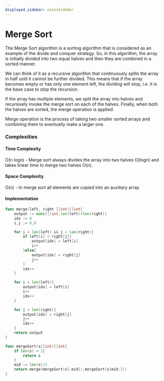 ```yaml
---
displayed_sidebar: notesSideBar
---
```


# Merge Sort
The Merge Sort algorithm is a sorting algorithm that is considered as an example of the divide and conquer strategy. So, in this algorithm, the array is initially divided into two equal halves and then they are combined in a sorted manner. 

We can think of it as a recursive algorithm that continuously splits the array in half until it cannot be further divided. This means that if the array becomes empty or has only one element left, the dividing will stop, i.e. it is the base case to stop the recursion. 

If the array has multiple elements, we split the array into halves and recursively invoke the merge sort on each of the halves. Finally, when both the halves are sorted, the merge operation is applied. 

Merge operation is the process of taking two smaller sorted arrays and combining them to eventually make a larger one.

### Complexities
#### Time Complexity
O(n logn) - Merge sort always divides the array into two halves O(logn) and takes linear time to merge two halves O(n).

#### Space Complexity
O(n) - In merge sort all elements are copied into an auxiliary array 

#### Implementation 

```go
func merge(left, right []int)[]int{
	output := make([]int,len(left)+len(right))
	idx := 0
	i,j := 0,0

	for i < len(left) && j < len(right){
		if left[i] < right[j]{
			output[idx] = left[i]
			i++
		}else{
			output[idx] = right[j]
			j++
		}
		idx++
	}

	for i < len(left){
		output[idx] = left[i]
		i++
		idx++
	}

	for j < len(right){
		output[idx] = right[j]
		j++
		idx++
	}
	return output
}

func mergeSort(s[]int)[]int{
	if len(s) < 2{
		return s
	}
	mid := len(s)/2
	return merge(mergeSort(s[:mid]),mergeSort(s[mid:]))
}
```